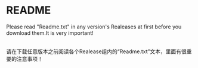 # README
Please read "Readme.txt" in any version's Realeases at first before you download them.It is very important!

<br>请在下载任意版本之前阅读各个Realease组内的“Readme.txt”文本，里面有很重要的注意事项！
